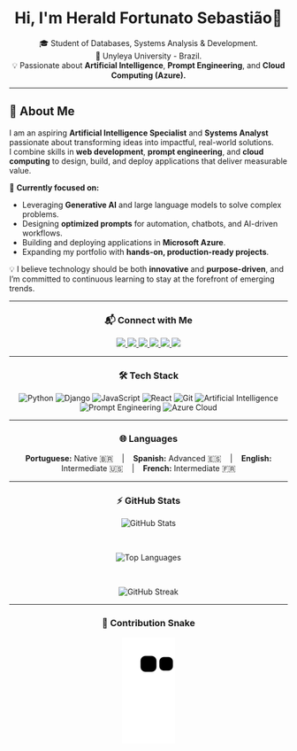 <h1 align="center">Hi, I'm Herald Fortunato Sebastião👋</h1>

<p align="center">
  🎓 Student of Databases, Systems Analysis & Development.<br>
  📍 Unyleya University - Brazil.<br>
  💡 Passionate about <strong>Artificial Intelligence</strong>, <strong>Prompt Engineering</strong>, and <strong>Cloud Computing (Azure).</strong>
</p>

---

## 📖 About Me
I am an aspiring **Artificial Intelligence Specialist** and **Systems Analyst** passionate about transforming ideas into impactful, real-world solutions.  
I combine skills in **web development**, **prompt engineering**, and **cloud computing** to design, build, and deploy applications that deliver measurable value.  

🚀 **Currently focused on:**
- Leveraging **Generative AI** and large language models to solve complex problems.
- Designing **optimized prompts** for automation, chatbots, and AI-driven workflows.
- Building and deploying applications in **Microsoft Azure**.
- Expanding my portfolio with **hands-on, production-ready projects**.

💡 I believe technology should be both **innovative** and **purpose-driven**, and I’m committed to continuous learning to stay at the forefront of emerging trends.

---

<h3 align="center">📬 Connect with Me</h3>

<p align="center">
  <a href="https://www.instagram.com/herald.fortunato/" target="_blank">
    <img src="https://img.shields.io/badge/Instagram-%23E4405F?style=for-the-badge&logo=instagram&logoColor=white" />
  </a>
  <a href="https://www.facebook.com/herald.fortunato.12/" target="_blank">
    <img src="https://img.shields.io/badge/Facebook-1877F2?style=for-the-badge&logo=facebook&logoColor=white" />
  </a>
  <a href="mailto:heraldfortunato1@gmail.com" target="_blank">
    <img src="https://img.shields.io/badge/Gmail-D14836?style=for-the-badge&logo=gmail&logoColor=white" />
  </a>
  <a href="https://www.linkedin.com/in/herald-fortunato-sebasti%C3%A3o-677429218/" target="_blank">
    <img src="https://img.shields.io/badge/LinkedIn-0077B5?style=for-the-badge&logo=linkedin&logoColor=white" />
  </a>
  <a href="https://twitter.com/FortunatoHerald" target="_blank">
    <img src="https://img.shields.io/badge/Twitter-1DA1F2?style=for-the-badge&logo=twitter&logoColor=white" />
  </a>
  <a href="https://github.com/Fortunato-Herald" target="_blank">
    <img src="https://img.shields.io/badge/GitHub-100000?style=for-the-badge&logo=github&logoColor=white" />
  </a>
</p>

<hr>

<h3 align="center">🛠️ Tech Stack</h3>

<p align="center">
  <img src="https://img.shields.io/badge/Python-3776AB?style=for-the-badge&logo=python&logoColor=white" alt="Python" />
  <img src="https://img.shields.io/badge/Django-092E20?style=for-the-badge&logo=django&logoColor=white" alt="Django" />
  <img src="https://img.shields.io/badge/JavaScript-F7DF1E?style=for-the-badge&logo=javascript&logoColor=black" alt="JavaScript" />
  <img src="https://img.shields.io/badge/React-20232A?style=for-the-badge&logo=react&logoColor=61DAFB" alt="React" />
  <img src="https://img.shields.io/badge/Git-F05032?style=for-the-badge&logo=git&logoColor=white" alt="Git" />
  <img src="https://img.shields.io/badge/Artificial%20Intelligence-FF6F00?style=for-the-badge&logo=openai&logoColor=white" alt="Artificial Intelligence" />
  <img src="https://img.shields.io/badge/Prompt%20Engineering-8E44AD?style=for-the-badge&logo=chatbot&logoColor=white" alt="Prompt Engineering" />
  <img src="https://img.shields.io/badge/Microsoft%20Azure-0078D4?style=for-the-badge&logo=microsoftazure&logoColor=white" alt="Azure Cloud" />
</p>

<hr>

<h3 align="center">🌐 Languages</h3>

<p align="center">
  <strong>Portuguese:</strong> Native 🇧🇷 &nbsp;&nbsp; | &nbsp;&nbsp;
  <strong>Spanish:</strong> Advanced 🇪🇸 &nbsp;&nbsp; | &nbsp;&nbsp;
  <strong>English:</strong> Intermediate 🇺🇸 &nbsp;&nbsp; | &nbsp;&nbsp;
  <strong>French:</strong> Intermediate 🇫🇷
</p>

<hr>

<h3 align="center">⚡ GitHub Stats</h3>

<p align="center">
  <img src="https://github-readme-stats.vercel.app/api?username=Fortunato-Herald&show_icons=true&theme=tokyonight" alt="GitHub Stats" />
</p>

<br>

<p align="center">
  <img src="https://github-readme-stats.vercel.app/api/top-langs/?username=Fortunato-Herald&layout=compact&langs_count=8&theme=tokyonight" alt="Top Languages" />
</p>

<br>

<p align="center">
  <img src="https://github-readme-streak-stats.herokuapp.com/?user=Fortunato-Herald&theme=tokyonight" alt="GitHub Streak" />
</p>

<hr>

<h3 align="center">🧩 Contribution Snake</h3>

<p align="center">
  <img src="https://github.com/Fortunato-Herald/Fortunato-Herald/blob/output/github-contribution-grid-snake.svg" alt="Snake animation" />
</p>
